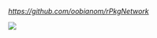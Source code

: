 _https://github.com/oobianom/rPkgNetwork_

![](https://depends.rpkg.net/assets/rpackagedependency2.gif)
